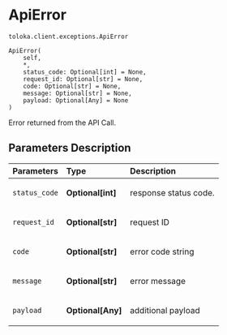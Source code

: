 # ApiError
`toloka.client.exceptions.ApiError`

```
ApiError(
    self,
    *,
    status_code: Optional[int] = None,
    request_id: Optional[str] = None,
    code: Optional[str] = None,
    message: Optional[str] = None,
    payload: Optional[Any] = None
)
```

Error returned from the API Call.

## Parameters Description

| Parameters | Type | Description |
| :----------| :----| :-----------|
`status_code`|**Optional\[int\]**|<p>response status code.</p>
`request_id`|**Optional\[str\]**|<p>request ID</p>
`code`|**Optional\[str\]**|<p>error code string</p>
`message`|**Optional\[str\]**|<p>error message</p>
`payload`|**Optional\[Any\]**|<p>additional payload</p>
